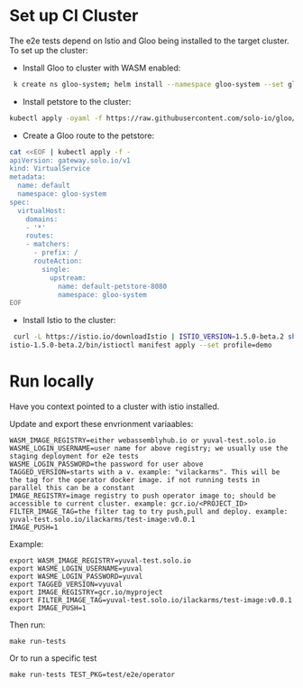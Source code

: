 # Set up CI Cluster

The e2e tests depend on Istio and Gloo being installed to the target cluster. To set up the cluster:

* Install Gloo to cluster with WASM enabled:
```bash
 k create ns gloo-system; helm install --namespace gloo-system --set global.wasm.enabled=true gloo gloo/gloo 
```

* Install petstore to the cluster:
```bash
kubectl apply -oyaml -f https://raw.githubusercontent.com/solo-io/gloo/master/example/petstore/petstore.yaml --dry-run
```

* Create a Gloo route to the petstore:
```bash
cat <<EOF | kubectl apply -f -                    
apiVersion: gateway.solo.io/v1
kind: VirtualService
metadata:
  name: default        
  namespace: gloo-system  
spec:                                                     
  virtualHost:                                         
    domains:                
    - '*'                            
    routes:
    - matchers:
      - prefix: /         
      routeAction:
        single:
          upstream:
            name: default-petstore-8080
            namespace: gloo-system
EOF
```

* Install Istio to the cluster:

```bash
 curl -L https://istio.io/downloadIstio | ISTIO_VERSION=1.5.0-beta.2 sh -
istio-1.5.0-beta.2/bin/istioctl manifest apply --set profile=demo
```

# Run locally

Have you context pointed to a cluster with istio installed.

Update and export these envrionment variaables:
```
WASM_IMAGE_REGISTRY=either webassemblyhub.io or yuval-test.solo.io
WASME_LOGIN_USERNAME=user name for above registry; we usually use the staging deployment for e2e tests
WASME_LOGIN_PASSWORD=the password for user above
TAGGED_VERSION=starts with a v. example: "vilackarms". This will be the tag for the operator docker image. if not running tests in parallel this can be a constant
IMAGE_REGISTRY=image registry to push operator image to; should be accessible to current cluster. example: gcr.io/<PROJECT_ID>
FILTER_IMAGE_TAG=the filter tag to try push,pull and deploy. example: yuval-test.solo.io/ilackarms/test-image:v0.0.1
IMAGE_PUSH=1
```

Example:
```
export WASM_IMAGE_REGISTRY=yuval-test.solo.io
export WASME_LOGIN_USERNAME=yuval
export WASME_LOGIN_PASSWORD=yuval
export TAGGED_VERSION=vyuval
export IMAGE_REGISTRY=gcr.io/myproject
export FILTER_IMAGE_TAG=yuval-test.solo.io/ilackarms/test-image:v0.0.1
export IMAGE_PUSH=1
```

Then run:
```
make run-tests
```

Or to run a specific test
```
make run-tests TEST_PKG=test/e2e/operator
```